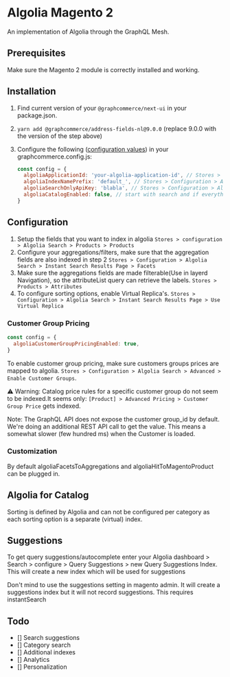 # Algolia Magento 2

An implementation of Algolia through the GraphQL Mesh.

## Prerequisites

Make sure the Magento 2 module is correctly installed and working.

## Installation

1. Find current version of your `@graphcommerce/next-ui` in your package.json.
2. `yarn add @graphcommerce/address-fields-nl@9.0.0` (replace 9.0.0 with the
   version of the step above)
3. Configure the following ([configuration values](./Config.graphqls)) in your
   graphcommerce.config.js:

   ```js
   const config = {
     algoliaApplicationId: 'your-algolia-application-id', // Stores > Configuration > Algolia Search > Credentials and Basic Setup > Application ID
     algoliaIndexNamePrefix: 'default_', // Stores > Configuration > Algolia Search > Credentials and Basic Setup > Index name prefix
     algoliaSearchOnlyApiKey: 'blabla', // Stores > Configuration > Algolia Search > Credentials and Basic Setup > Search-only (public) API key
     algoliaCatalogEnabled: false, // start with search and if everything works as expected, you can move on to the catalog.
   }
   ```

## Configuration

1. Setup the fields that you want to index in algolia
   `Stores > configuration > Algolia Search > Products > Products`
2. Configure your aggregations/filters, make sure that the aggregation fields
   are also indexed in step 2
   `Stores > Configuration > Algolia Search > Instant Search Results Page > Facets`
3. Make sure the aggregations fields are made filterable(Use in layerd
   Navigation), so the attributeList query can retrieve the labels.
   `Stores > Products > Attributes`
4. To configure sorting options, enable Virtual Replica's.
   `Stores > Configuration > Algolia Search > Instant Search Results Page > Use Virtual Replica`

### Customer Group Pricing

```js
const config = {
  algoliaCustomerGroupPricingEnabled: true,
}
```

To enable customer group pricing, make sure customers groups prices are mapped
to algolia.
`Stores > Configuration > Algolia Search > Advanced > Enable Customer Groups`.

⚠️ Warning: Catalog price rules for a specific customer group do not seem to be
indexed.It seems only: `[Product] > Advanced Pricing > Customer Group Price`
gets indexed.

Note: The GraphQL API does not expose the customer group_id by default. We're
doing an additional REST API call to get the value. This means a somewhat slower
(few hundred ms) when the Customer is loaded.

### Customization

By default algoliaFacetsToAggregations and algoliaHitToMagentoProduct can be
plugged in.

## Algolia for Catalog

Sorting is defined by Algolia and can not be configured per category as each
sorting option is a separate (virtual) index.

## Suggestions

To get query suggestions/autocomplete enter your Algolia dashboard > Search >
configure > Query Suggestions > new Query Suggestions Index. This will create a
new index which will be used for suggestions

Don't mind to use the suggestions setting in magento admin. It will create a
suggestions index but it will not record suggestions. This requires
instantSearch

## Todo

- [] Search suggestions
- [] Category search
- [] Additional indexes
- [] Analytics
- [] Personalization
